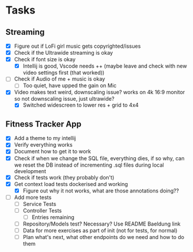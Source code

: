 # Tasks
## Streaming
- [x] Figure out if LoFi girl music gets copyrighted/issues
- [x] Check if the Ultrawide streaming is okay
- [x] Check if font size is okay
  - [x] Intellij is good, Vscode needs ++ (maybe leave and check with new video settings first (that worked))
- [ ] Check if Audio of me + music is okay
  - [ ] Too quiet, have upped the gain on Mic
- [x] Video makes text weird, downscaling issue? works on 4k 16:9 monitor so not downscaling issue, just ultrawide?
  - [x] Switched widescreen to lower res + grid to 4x4 

## Fitness Tracker App
- [x] Add a theme to my intellij
- [x] Verify everything works
- [x] Document how to get it to work
- [x] Check if when we change the SQL file, everything dies, if so why, can we reset the DB instead of incrementing .sql files during local development
- [x] Check if tests work (they probably don't)
- [x] Get context load tests dockerised and working
  - [x] Figure out why it not works, what are those annotations doing??
- [ ] Add more tests
  - [ ] Service Tests
  - [ ] Controller Tests
    - [ ] Entries remaining
  - [ ] Repository/Models test? Necessary? Use README Baeldung link
  - [ ] Data for more exercises as part of init (not for tests, for normal)
  - [ ] Plan what's next, what other endpoints do we need and how to do them